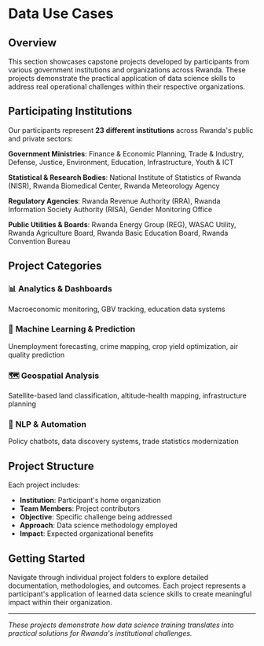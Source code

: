 # Data Use Cases

## Overview

This section showcases capstone projects developed by participants from various government institutions and organizations across Rwanda. These projects demonstrate the practical application of data science skills to address real operational challenges within their respective organizations.

## Participating Institutions

Our participants represent **23 different institutions** across Rwanda's public and private sectors:

**Government Ministries**: Finance & Economic Planning, Trade & Industry, Defense, Justice, Environment, Education, Infrastructure, Youth & ICT

**Statistical & Research Bodies**: National Institute of Statistics of Rwanda (NISR), Rwanda Biomedical Center, Rwanda Meteorology Agency

**Regulatory Agencies**: Rwanda Revenue Authority (RRA), Rwanda Information Society Authority (RISA), Gender Monitoring Office

**Public Utilities & Boards**: Rwanda Energy Group (REG), WASAC Utility, Rwanda Agriculture Board, Rwanda Basic Education Board, Rwanda Convention Bureau

## Project Categories

### 📊 **Analytics & Dashboards**
Macroeconomic monitoring, GBV tracking, education data systems

### 🤖 **Machine Learning & Prediction**
Unemployment forecasting, crime mapping, crop yield optimization, air quality prediction

### 🗺️ **Geospatial Analysis**
Satellite-based land classification, altitude-health mapping, infrastructure planning

### 💬 **NLP & Automation**
Policy chatbots, data discovery systems, trade statistics modernization

## Project Structure

Each project includes:
- **Institution**: Participant's home organization
- **Team Members**: Project contributors
- **Objective**: Specific challenge being addressed
- **Approach**: Data science methodology employed
- **Impact**: Expected organizational benefits

## Getting Started

Navigate through individual project folders to explore detailed documentation, methodologies, and outcomes. Each project represents a participant's application of learned data science skills to create meaningful impact within their organization.

---

*These projects demonstrate how data science training translates into practical solutions for Rwanda's institutional challenges.*